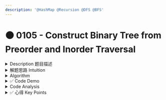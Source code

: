 ```yaml
---
description: '@HashMap @Recursion @DFS @BFS'
---
```


# 🟠 0105 - Construct Binary Tree from Preorder and Inorder Traversal



<details>

<summary>Description 题目描述 </summary>

Given two integer arrays `preorder` and `inorder` \
\-  `preorder` is the preorder traversal of a binary tree \
&#x20;\- `in-order` is the in-order traversal of the <mark style="color:yellow;">**same tree**</mark>,\
construct and return _the binary tree_.

```java
Input: preorder = [3,9,20,15,7], inorder = [9,3,15,20,7]
Output: [3,9,20,null,null,15,7]  // output: level order traversal
Return the following binary tree:
    3
   / \
  9  20
    /  \
   15   7
```

**Constraints:**

* `1 <= preorder.length <= 3000`
* `inorder.length == preorder.length`
* `-3000 <= preorder[i], inorder[i] <= 3000`
* `preorder` and `inorder` consist of <mark style="color:yellow;">**unique**</mark> values.
* Each value of `inorder` also appears in `preorder`.
* `preorder` is **guaranteed** to be the preorder traversal of the tree.
* `inorder` is **guaranteed** to be the inorder traversal of the tree.

</details>

<details>

<summary>解题思路 Intuition </summary>

pre-order: root, left, right\
in-order: left root right

* 根据二叉树的 inOrder traversal 和 preOrder Traversal 结果来重建二叉树。这可以通过递归来实现。
* Key: preOrder Traversal: 第一个元素是root节点。inOrder traversal: root.left的nodes是left subtree, root.right的所有nodes是right subtree。
* 我们可以将这些信息结合起来，
  * 先找到preOrder遍历的first element元素（即根节点）=> 要更新
  * 然后在中序遍历中找到根节点，将数组分为两部分，左边是左子树，右边是右子树，
  * 然后递归地重建左子树和右子树。

</details>

<details>

<summary>Algorithm </summary>

1. &#x20;<mark style="background-color:green;">**buildTree function**</mark> is the entry point.&#x20;
   1. initializes the preorder and  in-order arrays \
      \=> <mark style="color:yellow;">**preorder array**</mark>:  particularly useful because <mark style="color:blue;">**the first element of any preorder traversal is always the root of the tree (or subtree).**</mark> \
      \=> <mark style="color:yellow;">**in-order**</mark> <mark style="color:yellow;">**array**</mark> traversal helps us <mark style="color:blue;">**determine which nodes are in the left subtree and which are in the right subtree.**</mark>
   2. &#x20;populates the <mark style="color:yellow;">**in-orderMap**</mark> with elements from in-order array and their respective indices. The purpose of <mark style="color:yellow;">**in-orderMap**</mark> is to quickly look up the index of a value in  in-order array without having to scan the entire array.
   3. calls the helper function constructTree with the start and end indices of inorder array.

<!---->

1. <mark style="background-color:green;">**constructTree Helper function**</mark>\
   The **constructTree** method's main use is to <mark style="color:yellow;">**construct a binary tree given the start and end indices of its inorder traversal.**</mark> It does this by finding the root of the tree (using the preorder array), creating a new node for the root, and recursively constructing the left and right subtrees (using the in-order arrays ).
   1. if the start index is greater than the end index, it returns null. This is the base case for the recursion and represents an empty tree or subtree, which happens when there are no more elements to construct in the subtree.
   2. If the start index is not greater than the end index, it creates a new <mark style="color:orange;">**TreeNode**</mark> with the current value in the <mark style="color:red;">**preorder**</mark> array (starting from <mark style="color:yellow;">preStart</mark>). It then <mark style="color:yellow;">**increments preStart**</mark> to move to the next root in the `preorder` array for the next recursive call.
   3. It then finds the index of the root value in the in-order arrays using the inorderMap.
   4. <mark style="color:yellow;">**Recursion**</mark>: The constructTree function is then called recursively twice: once for the left subtree and once for the right subtree, by splitting the in-order array at the root's index. The left recursive call is made for the elements before the root index and the right recursive call is made for the elements after the root index in the in-order arrays . The results of these recursive calls are assigned to `root.left` and `root.right`, respectively.

<!---->

1. Finally, the `constructTree` function returns the `root`, which now represents a tree (or subtree in recursive calls) with its left and right children set correctly.



</details>

<details>

<summary>✅  Code Demo </summary>

```java
class Solution {
    int[] preorder;
    int[] inorder;
    int preorderRootIndex = 0;
    Map<Integer, Integer> inorderMap = new HashMap<>(); // key: value; value: index

    public TreeNode buildTree(int[] preorder, int[] inorder) {
        this.preorder = preorder; // [3,9,20,15,7]
        this.inorder = inorder; // [9,3,15,20,7]

        // Cache the inorder elements and their indices for easy lookup
        for (int i = 0; i < inorder.length; i++ ) {
            inorderMap.put(inorder[i], i);
        }
        return constructTree(0, inorder.length-1);
    }
    // Helper Method: construct the binary tree recursively 
    // by using the preorder and inorder traversal arrays.
    // params: 
    // - leftInorderIndex: starting index of the in-order traversal array 
    // - rightInorderIndex: ending index of the in-order traversal array
    // return: a TreeNode which is the root of the constructed subtree.
    private TreeNode constructTree(int inorderLeftIndex, int inorderRightIndex) {
        if (inorderLeftIndex > inorderRightIndex) {
            return null;
        }

        // get the root node using the preorder array
        // TreeNode root = new TreeNode(preorder[preorderRootIndex++]);
        TreeNode root = new TreeNode(preorder[preorderRootIndex]);
        preorderRootIndex++; // WHY??
        // preorderRootIndex++; 

        // Split the tree into left and right subtrees
        // 1. get the index using the hashmap and the root.val retrieved from the preorder
        int inIndex = inorderMap.get(root.val); // [9,3,15,20,7]  => inIndex = 1
        // 2. recursion method to get the root left and right by updating the borders
        root.left = constructTree(inorderLeftIndex, inIndex-1); // left: [9]
        root.right = constructTree(inIndex + 1, inorderRightIndex); // [15,20,7]
        return root;
    }
}
```

```java
Input: preorder = [3,9,20,15,7], inorder = [9,3,15,20,7]
Output: [3,9,20,null,null,15,7]  // output: level order traversal
Return the following binary tree:
    3
   / \
  9  20
    /  \
   15   7
   
Round 1: 
preorder = [3,9,20,15,7]
inorder = [9,3,15,20,7]

preorderRootIndex = 0 => value = 3
inorderLeftIndex = 0 => LEFT inorder = [9]
inorderRightIndex => 4 => RIGHT inorder = [15,20,7]

We recursively call constructTree for the left and right subtrees.
Round 2: focus on LEFT
preorder = [9,20,15,7] 
inorder = [9]

preorderRoot = 9
left inorder = []
right inorder = []

Round 3: focus on RIGHT
preorder = [20,15,7]
inorder = [15,20,7]

preorderRoot = 20
left inorder = [15]
right inorder = [7]

recursively call constructTree for the left and right subtrees of 20. 
Round 4: focus on LEFT
preorder = [15,7]
inorder = [15]

root = 15
left inorder = []
right inorder = []
Round 4: focus on RIGHT
preorder = [7]
inorder = [7]

root = 7
left inorder = []
right inorder = []

```

<mark style="color:yellow;">**Why we initialize int\[] preorder; int\[] inorder; as global variables?**</mark>

1. **Simplify function signatures:** The `constructTree` method is recursive, so it needs to have access to the `preorder` and `inorder` arrays in each recursive call. If these arrays were not global, they would need to be passed as arguments to the `constructTree` method, complicating the function signature.
2. **Preserve state across function calls:** The `preorder` array is traversed sequentially from the start to the end during the construction of the tree. The `preStart` index keeps track of the current position in the `preorder` array across multiple function calls. Making `preorder` and `preStart` global enables this state to be preserved across all calls to `constructTree`.
3. **Reduce memory usage:** If the `preorder` and `inorder` arrays were passed as arguments to each recursive call, new array objects could potentially be created for each function call, which would increase the memory usage of the program. Using global variables avoids this potential issue.

<mark style="color:yellow;">**Helper Method constructTree 是focus在inOrder的？**</mark>

* The constructTree method does indeed focus on the <mark style="color:yellow;">**in-order array**</mark>: The reason it focuses on in-order is because <mark style="color:purple;">**in-order is what allows us to distinguish between nodes that are on the left of the current root and nodes that are on the right.**</mark> After finding the root node in the inorder array, everything to the left of the root forms the left subtree, and everything to the right forms the right subtree.
* &#x20;it also uses the <mark style="color:yellow;">**preorder array**</mark> : determine the root of each subtree.&#x20;

</details>

<details>

<summary>Code Analysis</summary>

\
**Time Complexity: O(n)**

The time complexity is O(n) where n is the number of nodes in the tree. This is because we are essentially visiting each node in the tree exactly once. Each visit involves constant time operations including looking up the index in the hashmap.

**Space Complexity: O(n)**

There are two primary space usages:

1. The recursion stack: In the worst case (a completely unbalanced tree), the maximum depth of the recursion is n (the number of nodes in the tree), thus the maximum amount of space is O(n).
2. The hashmap: We are also creating a hashmap to store the value-index pairs of the inorder array. Since there are n nodes, there are n entries in the hashmap, so the space usage is O(n).

Therefore, the total space complexity is O(n + n) = O(n).

</details>

<details>

<summary>✅ 心得 Key Points</summary>

1. 额 很难做出来的一道题
2. 关键点：用preorder array来找root, inorder array对应的root的左边是left subtree, right为right subtree
3. 简化写法：

```java
        TreeNode root = new TreeNode(preorder[preorderRootIndex++]);
                            ||
        TreeNode root = new TreeNode(preorder[preorderRootIndex]);
        preorderRootIndex++; 
```

</details>
